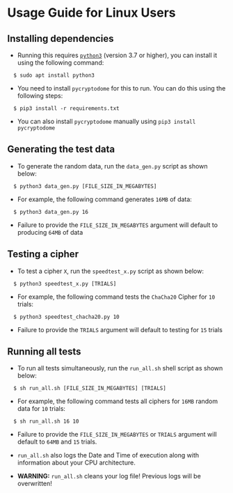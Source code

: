 # Usage Guide for Linux Users

## Installing dependencies

- Running this requires [`python3`](https://python.org) (version 3.7 or higher), you can install it using the following command:
```
  $ sudo apt install python3
```

- You need to install `pycryptodome` for this to run. You can do this using the following steps:
```
  $ pip3 install -r requirements.txt
```
- You can also install `pycryptodome` manually using `pip3 install pycryptodome`


## Generating the test data

- To generate the random data, run the `data_gen.py` script as shown below:
```
  $ python3 data_gen.py [FILE_SIZE_IN_MEGABYTES]
```
- For example, the following command generates `16MB` of data:
```
  $ python3 data_gen.py 16
```
- Failure to provide the `FILE_SIZE_IN_MEGABYTES` argument will default to producing `64MB` of data


## Testing a cipher

- To test a cipher `X`, run the `speedtest_x.py` script as shown below:
```
  $ python3 speedtest_x.py [TRIALS]
```
- For example, the following command tests the `ChaCha20` Cipher for `10` trials:
```
  $ python3 speedtest_chacha20.py 10
```
- Failure to provide the `TRIALS` argument will default to testing for `15` trials


## Running all tests

- To run all tests simultaneously, run the `run_all.sh` shell script as shown below:
```
  $ sh run_all.sh [FILE_SIZE_IN_MEGABYTES] [TRIALS]
```
- For example, the following command tests all ciphers for `16MB` random data for `10` trials:
```
  $ sh run_all.sh 16 10
```
- Failure to provide the `FILE_SIZE_IN_MEGABYTES` or `TRIALS` argument will default to `64MB` and `15` trials.

- `run_all.sh` also logs the Date and Time of execution along with information about your CPU architecture.

- **WARNING:** `run_all.sh` cleans your log file! Previous logs will be overwritten!
